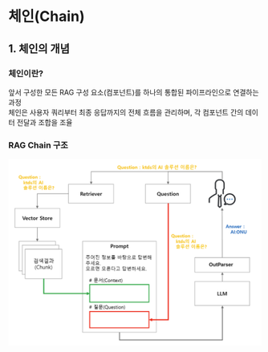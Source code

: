 # 체인(Chain)

## 1. 체인의 개념

### 체인이란?
앞서 구성한 모든 RAG 구성 요소(컴포넌트)를 하나의 통합된 파이프라인으로 연결하는 과정  
체인은 사용자 쿼리부터 최종 응답까지의 전체 흐름을 관리하며, 각 컴포넌트 간의 데이터 전달과 조합을 조율

### RAG Chain 구조
![Chain 구조](images/Ragchain.png)

